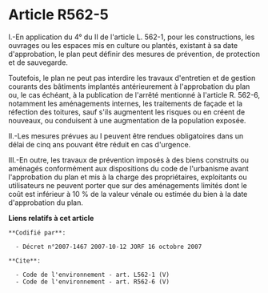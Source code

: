 # Article R562-5

I.-En application du 4° du II de l'article L. 562-1, pour les constructions, les ouvrages ou les espaces mis en culture ou
plantés, existant à sa date d'approbation, le plan peut définir des mesures de prévention, de protection et de sauvegarde. 

Toutefois, le plan ne peut pas interdire les travaux d'entretien et de gestion courants des bâtiments implantés
antérieurement à l'approbation du plan ou, le cas échéant, à la publication de l'arrêté mentionné à l'article R. 562-6,
notamment les aménagements internes, les traitements de façade et la réfection des toitures, sauf s'ils augmentent les
risques ou en créent de nouveaux, ou conduisent à une augmentation de la population exposée. 

II.-Les mesures prévues au I peuvent être rendues obligatoires dans un délai de cinq ans pouvant être réduit en cas
d'urgence. 

III.-En outre, les travaux de prévention imposés à des biens construits ou aménagés conformément aux dispositions du code de
l'urbanisme avant l'approbation du plan et mis à la charge des propriétaires, exploitants ou utilisateurs ne peuvent porter
que sur des aménagements limités dont le coût est inférieur à 10 % de la valeur vénale ou estimée du bien à la date
d'approbation du plan.

**Liens relatifs à cet article**

	**Codifié par**:

	  - Décret n°2007-1467 2007-10-12 JORF 16 octobre 2007

	**Cite**:

	  - Code de l'environnement - art. L562-1 (V)
	  - Code de l'environnement - art. R562-6 (V)
